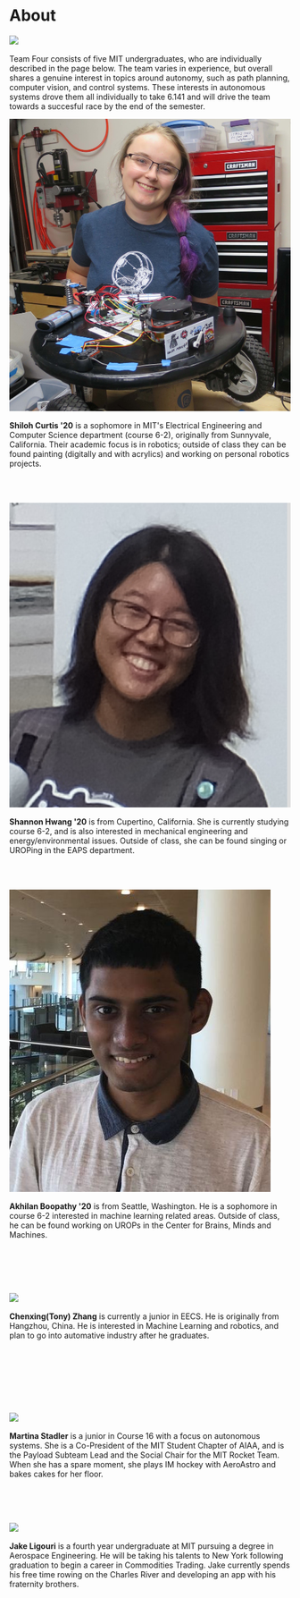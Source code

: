 # About

<span class="image main">![](assets/images/about/team_pic.jpg)</span>

Team Four consists of five MIT undergraduates, who are individually described in the page below. The team varies in experience, but overall shares a genuine interest in topics around autonomy, such as path planning, computer vision, and control systems. These interests in autonomous systems drove them all individually to take 6.141 and will drive the team towards a succesful race by the end of the semester.

<span class="image left about">![](assets/images/about/Shiloh.jpg)</span>

**Shiloh Curtis '20** is a sophomore in MIT's Electrical Engineering and Computer Science department (course 6-2), originally from Sunnyvale, California.  Their academic focus is in robotics; outside of class they can be found painting (digitally and with acrylics) and working on personal robotics projects.  

<br>
<br>

<span class="image right about">![](assets/images/about/Shannon.jpg)</span>

**Shannon Hwang '20** is from Cupertino, California. She is currently studying course 6-2, and is also interested in mechanical engineering and energy/environmental issues. Outside of class, she can be found singing or UROPing in the EAPS department. 

<br>
<br>

<span class="image left about">![](assets/images/about/Akhilan.jpg)</span>

**Akhilan Boopathy '20** is from Seattle, Washington. He is a sophomore in course 6-2 interested in machine learning related areas. Outside of class, he can be found working on UROPs in the Center for Brains, Minds and Machines.

<br>
<br>
<br>
<br>

<span class="image right about">![](assets/images/about/Nick.JPG)</span>

**Chenxing(Tony) Zhang** is currently a junior in EECS. He is originally from Hangzhou, China. He is interested in Machine Learning and robotics, and plan to go into automative industry after he graduates.

<br>
<br>
<br>
<br>
<br>
<br>

<span class="image left about">![](assets/images/about/Martina.JPG)</span>

**Martina Stadler** is a junior in Course 16 with a focus on autonomous systems. She is a Co-President of the MIT Student Chapter of AIAA, and is the Payload Subteam Lead and the Social Chair for the MIT Rocket Team. When she has a spare moment, she plays IM hockey with AeroAstro and bakes cakes for her floor.

<br>
<br>
<br>

<span class="image right about">![](assets/images/about/Jake.png)</span>

**Jake Ligouri** is a fourth year undergraduate at MIT pursuing a degree in Aerospace Engineering. He will be taking his talents to New York following graduation to begin a career in Commodities Trading. Jake currently spends his free time rowing on the Charles River and developing an app with his fraternity brothers.
